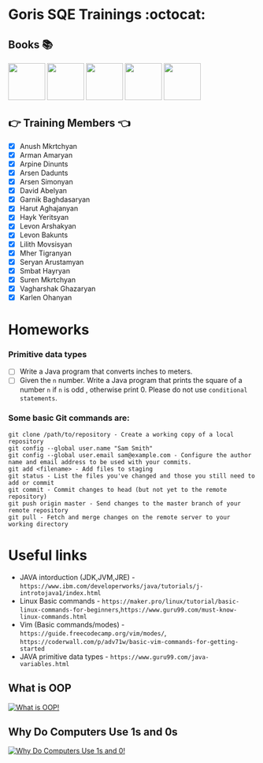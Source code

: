 # Goris SQE Trainings  :octocat:

## Books   :books:
<a href="https://github.com/HarutAntonyan778/Goris-SQE-Homeworks/blob/master/books/Herbert_Schildt_-_Java_the_complete_Reference_9.pdf"><img src="https://images-na.ssl-images-amazon.com/images/I/41en%2Bsva3hL._SX402_BO1,204,203,200_.jpg" height="75"></a>      <a href="https://github.com/HarutAntonyan778/Goris-SQE-Homeworks/blob/master/books/JavaTheCompleteReference.pdf"><img src="https://images-na.ssl-images-amazon.com/images/I/618YQosPQTL.jpg" height="75"></a>      <a href="https://github.com/HarutAntonyan778/Goris-SQE-Homeworks/blob/master/books/Ched_Fauler_-_Programmist-Fanatik_-_2015.pdf"><img src="http://top100knig.bid/pics_1/ched_fauler_programmist-fanatik.jpg" height="75"></a>      <a href="https://github.com/HarutAntonyan778/Goris-SQE-Homeworks/blob/master/books/Beginning%20Java%208%20Fundamentals.pdf"><img src="https://images-na.ssl-images-amazon.com/images/I/51fV8figzKL._SX404_BO1,204,203,200_.jpg" height="75"></a>     <a href="https://github.com/HarutAntonyan778/Goris-SQE-Homeworks/blob/master/books/Shildt_G_-_Java_8_Polnoe_Rukovodstvo_-_2015.pdf"><img src="http://bizlit.com.ua/image/cache/data/kniga-java-8-polnoe-rukovodstvo-600x800.jpg" height="75"></a>

##  :point_right: Training Members  :point_left:
- [X] Anush Mkrtchyan
- [X] Arman Amaryan
- [X] Arpine Dinunts
- [X] Arsen Dadunts
- [X] Arsen Simonyan
- [X] David Abelyan
- [X] Garnik Baghdasaryan
- [X] Harut Aghajanyan
- [X] Hayk Yeritsyan
- [X] Levon Arshakyan
- [X] Levon Bakunts
- [X] Lilith Movsisyan
- [X] Mher Tigranyan
- [X] Seryan Arustamyan
- [X] Smbat Hayryan
- [X] Suren Mkrtchyan
- [X] Vagharshak Ghazaryan
- [X] Karlen Ohanyan

# Homeworks
  ### Primitive data types
- [ ] Write a Java program that converts inches to meters.
- [ ] Given the `n` number. Write a Java program that prints the square of a number `n` if `n` is odd , otherwise print 0. Please do not use `conditional statements`.

### Some basic Git commands are:
```
git clone /path/to/repository - Create a working copy of a local repository
git config --global user.name "Sam Smith"
git config --global user.email sam@example.com - Configure the author name and email address to be used with your commits.
git add <filename> - Add files to staging 
git status - List the files you've changed and those you still need to add or commit
git commit - Commit changes to head (but not yet to the remote repository)
git push origin master - Send changes to the master branch of your remote repository
git pull - Fetch and merge changes on the remote server to your working directory
```

# Useful links
- JAVA intorduction (JDK,JVM,JRE) - `https://www.ibm.com/developerworks/java/tutorials/j-introtojava1/index.html`
- Linux Basic commands - `https://maker.pro/linux/tutorial/basic-linux-commands-for-beginners`,`https://www.guru99.com/must-know-linux-commands.html`
- Vim (Basic commands/modes) - `https://guide.freecodecamp.org/vim/modes/`, `https://coderwall.com/p/adv71w/basic-vim-commands-for-getting-started`
- JAVA primitive data types - `https://www.guru99.com/java-variables.html`



## What is OOP
[![What is OOP!](https://4.bp.blogspot.com/-uLChi3EKOjQ/V1CAj_GmBOI/AAAAAAAAEx0/egN5W_8lOLwpUXQYR2QLsE6zTZA_E8XNgCK4B/s1600/14.jpg)](https://www.youtube.com/watch?v=SS-9y0H3Si8)



## Why Do Computers Use 1s and 0s
[![Why Do Computers Use 1s and 0!](https://encrypted-tbn0.gstatic.com/images?q=tbn:ANd9GcR-QIPvvEd1hyzIic7MY2WqQF1fMeUKuUoJ37k-HVX70UiQQ5QDHw)](https://www.youtube.com/watch?v=Z6cSiP93nos)
